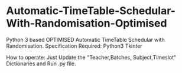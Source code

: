 # Automatic-TimeTable-Schedular-With-Randomisation-Optimised
Python 3 based OPTIMISED Automatic TimeTable Schedular with Randomisation.
Specification Required:
  Python3
  Tkinter

How to operate:
  Just Update the 
  "Teacher,Batches, Subject,Timeslot" Dictionaries and Run .py file.

